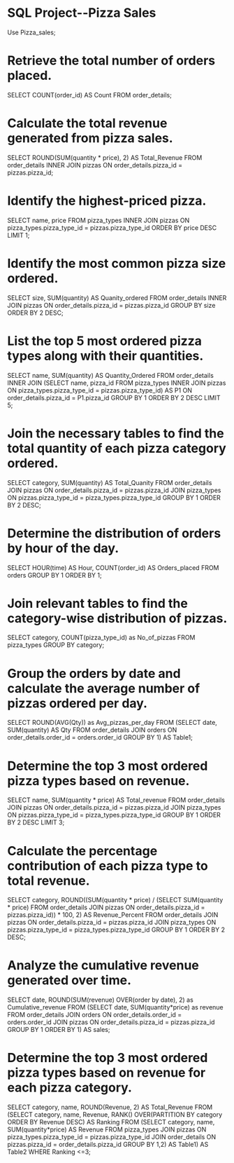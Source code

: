 # SQL Project--Pizza Sales

Use Pizza_sales;

# Retrieve the total number of orders placed.

SELECT 
    COUNT(order_id) AS Count
FROM
    order_details;

# Calculate the total revenue generated from pizza sales.

SELECT 
    ROUND(SUM(quantity * price), 2) AS Total_Revenue
FROM
    order_details
        INNER JOIN
    pizzas ON order_details.pizza_id = pizzas.pizza_id;
    
# Identify the highest-priced pizza.

SELECT 
    name, price
FROM
    pizza_types
        INNER JOIN
    pizzas ON pizza_types.pizza_type_id = pizzas.pizza_type_id
ORDER BY price DESC
LIMIT 1;

# Identify the most common pizza size ordered.

SELECT 
    size, SUM(quantity) AS Quanity_ordered
FROM
    order_details
        INNER JOIN
    pizzas ON order_details.pizza_id = pizzas.pizza_id
GROUP BY size
ORDER BY 2 DESC;

# List the top 5 most ordered pizza types along with their quantities.

SELECT 
    name, SUM(quantity) AS Quantity_Ordered
FROM
    order_details
        INNER JOIN
    (SELECT 
        name, pizza_id
    FROM
        pizza_types
    INNER JOIN pizzas ON pizza_types.pizza_type_id = pizzas.pizza_type_id) AS P1 ON order_details.pizza_id = P1.pizza_id
GROUP BY 1
ORDER BY 2 DESC
LIMIT 5;

# Join the necessary tables to find the total quantity of each pizza category ordered.

SELECT 
    category, SUM(quantity) AS Total_Quanity
FROM
    order_details
        JOIN
    pizzas ON order_details.pizza_id = pizzas.pizza_id
        JOIN
    pizza_types ON pizzas.pizza_type_id = pizza_types.pizza_type_id
GROUP BY 1
ORDER BY 2 DESC;

# Determine the distribution of orders by hour of the day.

SELECT 
    HOUR(time) AS Hour, COUNT(order_id) AS Orders_placed
FROM
    orders
GROUP BY 1
ORDER BY 1;

# Join relevant tables to find the category-wise distribution of pizzas.

SELECT 
    category, COUNT(pizza_type_id) as No_of_pizzas
FROM
    pizza_types
GROUP BY category;

# Group the orders by date and calculate the average number of pizzas ordered per day.
SELECT 
    ROUND(AVG(Qty)) as Avg_pizzas_per_day
FROM
    (SELECT 
        date, SUM(quantity) AS Qty
    FROM
        order_details
    JOIN orders ON order_details.order_id = orders.order_id
    GROUP BY 1) AS Table1;

# Determine the top 3 most ordered pizza types based on revenue.

SELECT 
    name, SUM(quantity * price) AS Total_revenue
FROM
    order_details
        JOIN
    pizzas ON order_details.pizza_id = pizzas.pizza_id
        JOIN
    pizza_types ON pizzas.pizza_type_id = pizza_types.pizza_type_id
GROUP BY 1
ORDER BY 2 DESC
LIMIT 3;

# Calculate the percentage contribution of each pizza type to total revenue.

SELECT 
    category,
    ROUND((SUM(quantity * price) / (SELECT 
                    SUM(quantity * price)
                FROM
                    order_details
                        JOIN
                    pizzas ON order_details.pizza_id = pizzas.pizza_id)) * 100,
            2) AS Revenue_Percent
FROM
    order_details
        JOIN
    pizzas ON order_details.pizza_id = pizzas.pizza_id
        JOIN
    pizza_types ON pizzas.pizza_type_id = pizza_types.pizza_type_id
GROUP BY 1
ORDER BY 2 DESC;


# Analyze the cumulative revenue generated over time.
SELECT 
	date, 
    ROUND(SUM(revenue) OVER(order by date), 2) as Cumulative_revenue
FROM
	(SELECT 
		date, 
		SUM(quantity*price) as revenue
	FROM
		order_details 
			JOIN
		orders ON order_details.order_id = orders.order_id
			JOIN
		pizzas ON order_details.pizza_id = pizzas.pizza_id
	GROUP BY 1
	ORDER BY 1) AS sales;
    
    

# Determine the top 3 most ordered pizza types based on revenue for each pizza category.
SELECT
	category, 
    name, ROUND(Revenue, 2) AS Total_Revenue
FROM
	(SELECT
		category, 
		name, 
		Revenue, 
				RANK() OVER(PARTITION BY 
				category 
                ORDER BY Revenue DESC) AS Ranking 
    FROM
		(SELECT
			category, 
            name, 
            SUM(quantity*price) AS Revenue
		FROM
			pizza_types 
				JOIN 
			pizzas ON pizza_types.pizza_type_id = pizzas.pizza_type_id
				JOIN
			order_details ON pizzas.pizza_id = order_details.pizza_id
			GROUP BY 1,2) AS Table1) AS Table2
WHERE Ranking <=3;


